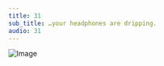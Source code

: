 ```yaml
---
title: 31
sub_title: …your headphones are dripping.
audio: 31
---
```


![Image](/assets/img/Snd-31.jpg)